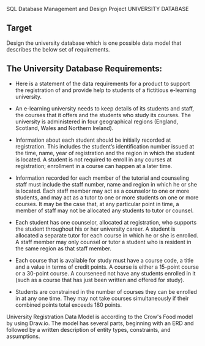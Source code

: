 
SQL Database Management and Design Project
UNIVERSITY DATABASE 

## Target
Design the university database which is one possible data model that describes the below set of requirements.

## The University Database Requirements:

- Here is a statement of the data requirements for a product to support the registration of and provide help to students of a fictitious e-learning university.

- An e-learning university needs to keep details of its students and staff, the courses that it offers and the students who study its courses. The university is administered in four geographical regions (England, Scotland, Wales and Northern Ireland).

- Information about each student should be initially recorded at registration. This includes the student’s identification number issued at the time, name, year of registration and the region in which the student is located. A student is not required to enroll in any courses at registration; enrollment in a course can happen at a later time.

- Information recorded for each member of the tutorial and counseling staff must include the staff number, name and region in which he or she is located. Each staff member may act as a counselor to one or more students, and may act as a tutor to one or more students on one or more courses. It may be the case that, at any particular point in time, a member of staff may not be allocated any students to tutor or counsel.

- Each student has one counselor, allocated at registration, who supports the student throughout his or her university career. A student is allocated a separate tutor for each course in which he or she is enrolled. A staff member may only counsel or tutor a student who is resident in the same region as that staff member.

- Each course that is available for study must have a course code, a title and a value in terms of credit points. A course is either a 15-point course or a 30-point course. A courseneed not have any students enrolled in it (such as a course that has just been written and offered for study).

- Students are constrained in the number of courses they can be enrolled in at any one time. They may not take courses simultaneously if their combined points total exceeds 180 points.

University Registration Data Model is according to the Crow's Food model by using Draw.io. The model has several parts, beginning with an ERD and followed by a written description of entity types, constraints, and assumptions.
